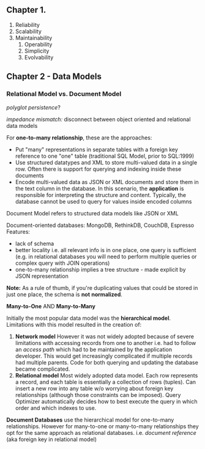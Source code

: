 ## Chapter 1.
1. Reliability
2. Scalability
3. Maintainability
	1. Operability
	2. Simplicity
	3. Evolvability

## Chapter 2 - Data Models

### Relational Model vs. Document Model

_polyglot persistence_?

*impedance mismatch:* disconnect between object oriented and relational data models

For **one-to-many relationship**, these are the approaches:
- Put "many" representations in separate tables with a foreign key reference to one "one" table (traditional SQL Model, prior to SQL:1999)
- Use structured datatypes and XML to store multi-valued data in a single row. Often there is support for querying and indexing inside these documents
- Encode multi-valued data  as JSON or XML documents and store them in the text column in the database. In this scenario, the **application** is responsible for interpreting the structure and content. Typically, the database cannot be used to query for values inside encoded columns


Document Model refers to structured data models like JSON or XML

Document-oriented databases: MongoDB, RethinkDB, CouchDB, Espresso
Features:
- lack of schema
- better locality i.e. all relevant info is in one place, one query is sufficient (e.g. in relational databases you will need to perform multiple queries or complex query with JOIN operations)
- one-to-many relationship implies a tree structure - made explicit by JSON representation

**Note:** As a rule of thumb, if you're duplicating values that could be stored in just one place, the schema is **not** **normalized**.

**Many-to-One** AND **Many-to-Many**

Initially the most popular data model was the **hierarchical model**. Limitations with this model resulted in the creation of:
1. **Network model** 
   However it was not widely adopted because of severe limitations with accessing records from one to another 
   i.e. had to follow an _access path_ which had to be maintained by the application developer. 
   This would get increasingly complicated if multiple records had multiple parents. 
   Code for both querying and updating the database became complicated.
2. **Relational model**
   Most widely adopted data model. Each row represents a record, and each table is essentially a collection of rows (tuples).
   Can insert a new row into any table w/o worrying about foreign key relationships (although those constraints can be imposed).
   Query Optimizer automatically decides how to best execute the query in which order and which indexes to use.

**Document Databases** use the hierarchical model for one-to-many relationships. 
However for many-to-one or many-to-many relationships they opt for the same approach as relational databases. i.e. _document reference_ (aka foreign key in relational model)